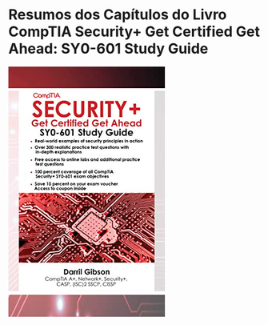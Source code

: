 # Resumos dos Capítulos do Livro CompTIA Security+ Get Certified Get Ahead: SY0-601 Study Guide

![](ImagemLivro.jpeg)
